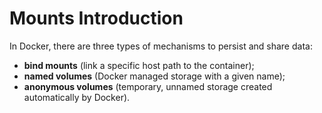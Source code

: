 # Mounts Introduction

In Docker, there are three types of mechanisms to persist and share data: 
- **bind mounts** (link a specific host path to the container);
- **named volumes** (Docker managed storage with a given name);
- **anonymous volumes** (temporary, unnamed storage created automatically by Docker).
